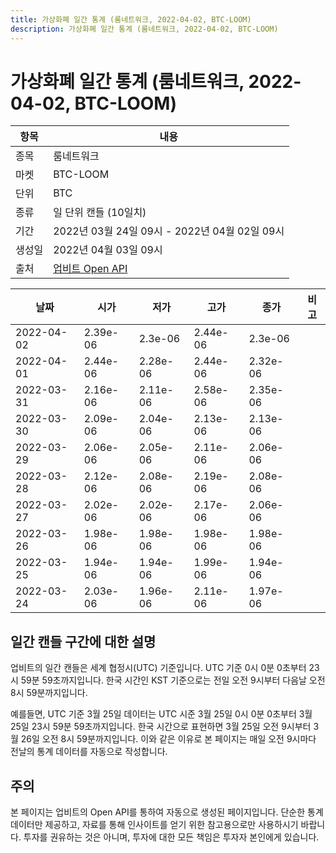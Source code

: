 ```yaml
---
title: 가상화폐 일간 통계 (룸네트워크, 2022-04-02, BTC-LOOM)
description: 가상화폐 일간 통계 (룸네트워크, 2022-04-02, BTC-LOOM)
---
```



가상화폐 일간 통계 (룸네트워크, 2022-04-02, BTC-LOOM)
===

|항목|내용|
|--|--|
|종목|룸네트워크|
|마켓|BTC-LOOM|
|단위|BTC|
|종류|일 단위 캔들 (10일치)|
|기간|2022년 03월 24일 09시 - 2022년 04월 02일 09시|
|생성일|2022년 04월 03일 09시|
|출처|[업비트 Open API](https://docs.upbit.com)|


|날짜|시가|저가|고가|종가|비고|
|--|--|--|--|--|--|
|2022-04-02|2.39e-06|2.3e-06|2.44e-06|2.3e-06|    |
|2022-04-01|2.44e-06|2.28e-06|2.44e-06|2.32e-06|    |
|2022-03-31|2.16e-06|2.11e-06|2.58e-06|2.35e-06|    |
|2022-03-30|2.09e-06|2.04e-06|2.13e-06|2.13e-06|    |
|2022-03-29|2.06e-06|2.05e-06|2.11e-06|2.06e-06|    |
|2022-03-28|2.12e-06|2.08e-06|2.19e-06|2.08e-06|    |
|2022-03-27|2.02e-06|2.02e-06|2.17e-06|2.06e-06|    |
|2022-03-26|1.98e-06|1.98e-06|1.98e-06|1.98e-06|    |
|2022-03-25|1.94e-06|1.94e-06|1.99e-06|1.94e-06|    |
|2022-03-24|2.03e-06|1.96e-06|2.11e-06|1.97e-06|    |


일간 캔들 구간에 대한 설명
---


업비트의 일간 캔들은 세계 협정시(UTC) 기준입니다. 
UTC 기준 0시 0분 0초부터 23시 59분 59초까지입니다. 
한국 시간인 KST 기준으로는 전일 오전 9시부터 다음날 오전 8시 59분까지입니다. 


예를들면, UTC 기준 3월 25일 데이터는 UTC 시준 3월 25일 0시 0분 0초부터 3월 25일 23시 59분 59초까지입니다. 
한국 시간으로 표현하면 3월 25일 오전 9시부터 3월 26일 오전 8시 59분까지입니다. 
이와 같은 이유로 본 페이지는 매일 오전 9시마다 전날의 통계 데이터를 자동으로 작성합니다. 


주의
---


본 페이지는 업비트의 Open API를 통하여 자동으로 생성된 페이지입니다. 
단순한 통계 데이터만 제공하고, 자료를 통해 인사이트를 얻기 위한 참고용으로만 사용하시기 바랍니다. 
투자를 권유하는 것은 아니며, 투자에 대한 모든 책임은 투자자 본인에게 있습니다. 
